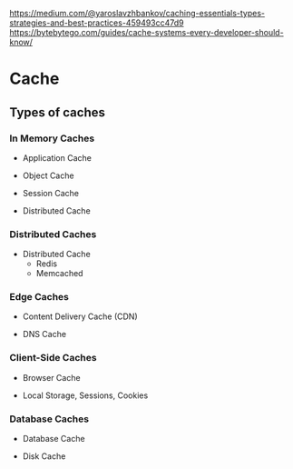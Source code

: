 https://medium.com/@yaroslavzhbankov/caching-essentials-types-strategies-and-best-practices-459493cc47d9
https://bytebytego.com/guides/cache-systems-every-developer-should-know/

# Cache

## Types of caches

### In Memory Caches

- Application Cache

- Object Cache

- Session Cache

- Distributed Cache

### Distributed Caches

- Distributed Cache
  - Redis
  - Memcached

### Edge Caches

- Content Delivery Cache (CDN)

- DNS Cache

### Client-Side Caches

- Browser Cache

- Local Storage, Sessions, Cookies

### Database Caches

- Database Cache

- Disk Cache
